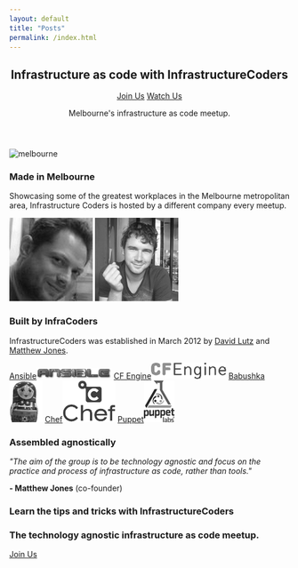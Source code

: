 ```yaml
---
layout: default
title: "Posts"
permalink: /index.html
---
```

<section class="container">
  <div class="row">
<header class="highlight span12">
<h2>Infrastructure as code with <strong>InfrastructureCoders</strong></h2>
<p>
  <a href="{{ site.meetup.url }}/join/" class="join">Join Us</a>
  <a href="http://www.youtube.com/user/infracoders" class="join">Watch Us</a>
</p>
<p>Melbourne's infrastructure as code meetup.</p>
</header>
</div> 
</section>
<section class="section-box shadow about">
<div class="container">
<div class="row">
<article class="span4 center-align">
<img src="http://maps.googleapis.com/maps/api/staticmap?center=melbourne&amp;zoom=12&amp;size=350x150&amp;maptype=roadmap&amp;sensor=false" alt="melbourne"/>
<h3>Made in Melbourne</h3>
<p>Showcasing some of the greatest workplaces in the Melbourne metropolitan area, Infrastructure Coders is hosted by a different company every meetup.</p>
</article>
<article class="span4 center-align">
<img class="mugshots" src="img/dlutzy.png" alt="twitter"/>
<img class="mugshots" src="img/geekle.png" alt="twitter"/>
<h3>Built by InfraCoders</h3>
<p>InfrastructureCoders was established in March 2012 by <a href="http://www.twitter.com/dlutzy">David Lutz</a> and <a href="http://www.twitter.com/geekle/">Matthew Jones</a>.</p>
</article>
<article class="span4 center-align">
<div class="logo-list">
<a href="http://ansible.cc/"><span class="hidden">Ansible</span><img src="img/ansible.png" alt="Ansible"/></a>
<a href="http://cfengine.com/"><span class="hidden">CF Engine</span><img src="img/cfengine.png" alt="CFengine"/></a>
<a href="http://babushka.me/"><span class="hidden">Babushka</span><img src="img/babushka.png" alt="Babushka"/></a>
<a href="http://www.opscode.com/chef/"><span class="hidden">Chef</span><img src="img/chef.png" alt="Chef"/></a>
<a href="http://puppetlabs.com/puppet/"><span class="hidden">Puppet</span><img src="img/puppet.png" alt="Puppet"/></a>
</div>
<h3>Assembled agnostically</h3>
<p><i>"The aim of the group is to be technology agnostic and focus on the practice and process of infrastructure as code, rather than tools."</i></p>
<p><strong>- Matthew Jones</strong> (co-founder)</p>
</article>
</div>
</div> 
</section> 
<section class="container">    
<div class="row">
<div id="CommunityInviter" class="span4 center-align"></div>
</div>
</section>         
<section class="container">
<div class="row">
<div class="highlight span12">
<h3>Learn the tips and tricks with <strong>InfrastructureCoders</strong></h3> 
<h3 class="subhead">The technology agnostic infrastructure as code meetup.</h3>
<p><a href="{{ site.meetup.url }}/join/" class="join">Join Us</a></p>
</div>
</div>
</section>
<script>
  window.CommunityInviterAsyncInit = function () {
    CommunityInviter.init({
      app_url:'infracoders',
      team_id:'infracoders'
   })
  };

  (function(d, s, id){
    var js, fjs = d.getElementsByTagName(s)[0];
    if (d.getElementById(id)) {return;}
    js = d.createElement(s); js.id = id;
    js.src = "https://communityinviter.com/js/communityinviter.js";
    fjs.parentNode.insertBefore(js, fjs);
  }(document, 'script', 'Community_Inviter'));
</script>
